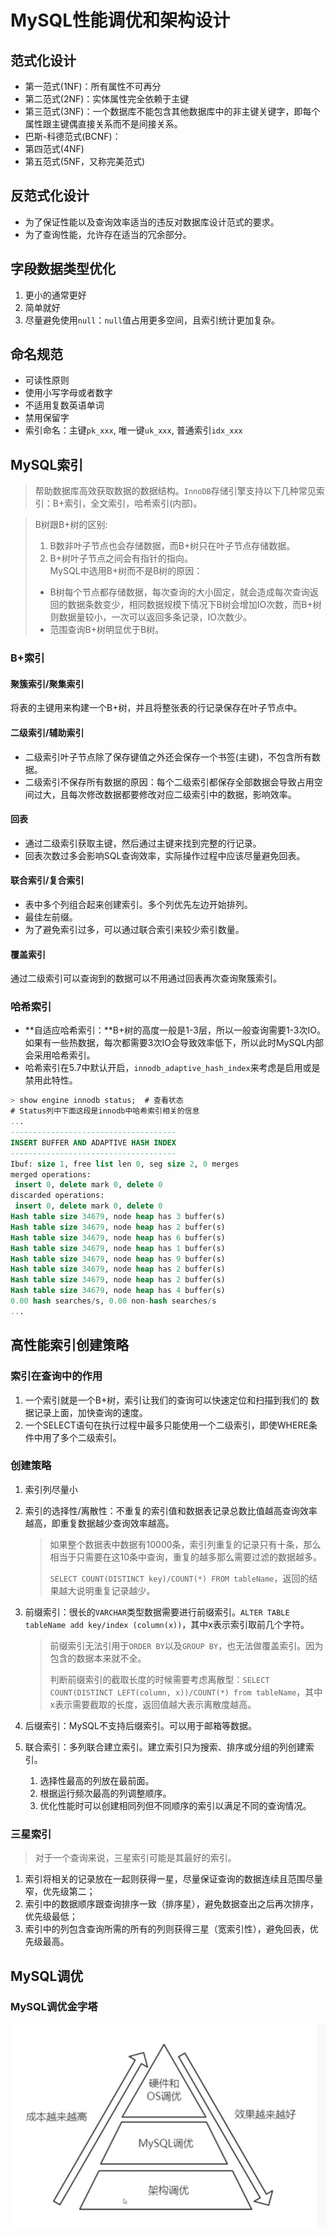 # MySQL性能调优和架构设计

## 范式化设计
- 第一范式(1NF)：所有属性不可再分
- 第二范式(2NF)：实体属性完全依赖于主键
- 第三范式(3NF)：一个数据库不能包含其他数据库中的非主键关键字，即每个属性跟主键偶直接关系而不是间接关系。
- 巴斯-科德范式(BCNF)：
- 第四范式(4NF)
- 第五范式(5NF，又称完美范式)

## 反范式化设计
- 为了保证性能以及查询效率适当的违反对数据库设计范式的要求。
- 为了查询性能，允许存在适当的冗余部分。

## 字段数据类型优化
1. 更小的通常更好
2. 简单就好
3. 尽量避免使用`null`：`null`值占用更多空间，且索引统计更加复杂。

## 命名规范
- 可读性原则
- 使用小写字母或者数字
- 不适用复数英语单词
- 禁用保留字
- 索引命名：主键`pk_xxx`, 唯一键`uk_xxx`, 普通索引`idx_xxx`

## MySQL索引
> 帮助数据库高效获取数据的数据结构。`InnoDB`存储引擎支持以下几种常见索引：B+索引，全文索引，哈希索引(内部)。

> B树跟B+树的区别:    
> 1. B数非叶子节点也会存储数据，而B+树只在叶子节点存储数据。  
> 2. B+树叶子节点之间会有指针的指向。       
> MySQL中选用B+树而不是B树的原因：      
> - B树每个节点都存储数据，每次查询的大小固定，就会造成每次查询返回的数据条数变少，相同数据规模下情况下B树会增加IO次数，而B+树则数据量较小，一次可以返回多条记录，IO次数少。
> - 范围查询B+树明显优于B树。

### B+索引

#### 聚簇索引/聚集索引
将表的主键用来构建一个B+树，并且将整张表的行记录保存在叶子节点中。

#### 二级索引/辅助索引
- 二级索引叶子节点除了保存键值之外还会保存一个书签(主键)，不包含所有数据。    
- 二级索引不保存所有数据的原因：每个二级索引都保存全部数据会导致占用空间过大，且每次修改数据都要修改对应二级索引中的数据，影响效率。    

#### 回表
- 通过二级索引获取主键，然后通过主键来找到完整的行记录。       
- 回表次数过多会影响SQL查询效率，实际操作过程中应该尽量避免回表。     

#### 联合索引/复合索引
- 表中多个列组合起来创建索引。多个列优先左边开始排列。   
- 最佳左前缀。    
- 为了避免索引过多，可以通过联合索引来较少索引数量。       

#### 覆盖索引    
通过二级索引可以查询到的数据可以不用通过回表再次查询聚簇索引。    

### 哈希索引

- **自适应哈希索引：**B+树的高度一般是1-3层，所以一般查询需要1-3次IO。如果有一些热数据，每次都需要3次IO会导致效率低下，所以此时MySQL内部会采用哈希索引。 
- 哈希索引在5.7中默认开启，`innodb_adaptive_hash_index`来考虑是启用或是禁用此特性。 



```sql
> show engine innodb status;  # 查看状态
# Status列中下面这段是innodb中哈希索引相关的信息
...
-------------------------------------
INSERT BUFFER AND ADAPTIVE HASH INDEX
-------------------------------------
Ibuf: size 1, free list len 0, seg size 2, 0 merges
merged operations:
 insert 0, delete mark 0, delete 0
discarded operations:
 insert 0, delete mark 0, delete 0
Hash table size 34679, node heap has 3 buffer(s)
Hash table size 34679, node heap has 2 buffer(s)
Hash table size 34679, node heap has 6 buffer(s)
Hash table size 34679, node heap has 1 buffer(s)
Hash table size 34679, node heap has 9 buffer(s)
Hash table size 34679, node heap has 2 buffer(s)
Hash table size 34679, node heap has 2 buffer(s)
Hash table size 34679, node heap has 4 buffer(s)
0.00 hash searches/s, 0.00 non-hash searches/s
...
```

## 高性能索引创建策略

### 索引在查询中的作用

1. 一个索引就是一个B+树，索引让我们的查询可以快速定位和扫描到我们的 数据记录上面，加快查询的速度。 
2. 一个SELECT语句在执行过程中最多只能使用一个二级索引，即使WHERE条件中用了多个二级索引。 

### 创建策略

1. 索引列尽量小

2. 索引的选择性/离散性：不重复的索引值和数据表记录总数比值越高查询效率越高，即重复数据越少查询效率越高。 

   > 如果整个数据表中数据有10000条，索引列重复的记录只有十条，那么相当于只需要在这10条中查询，重复的越多那么需要过滤的数据越多。   
   >
   > `SELECT COUNT(DISTINCT key)/COUNT(*) FROM tableName`，返回的结果越大说明重复记录越少。  

3. 前缀索引：很长的`VARCHAR`类型数据需要进行前缀索引。`ALTER TABLE tableName add key/index (column(x))`，其中x表示索引取前几个字符。

   > 前缀索引无法引用于`ORDER BY`以及`GROUP BY`，也无法做覆盖索引。因为包含的数据本来就不全。
   >
   > 判断前缀索引的截取长度的时候需要考虑离散型：`SELECT COUNT(DISTINCT LEFT(column, x))/COUNT(*) from tableName`，其中x表示需要截取的长度，返回值越大表示离散度越高。 

4. 后缀索引：MySQL不支持后缀索引。可以用于邮箱等数据。  

5. 联合索引：多列联合建立索引。建立索引只为搜索、排序或分组的列创建索引。 

   1. 选择性最高的列放在最前面。  
   2. 根据运行频次最高的列调整顺序。
   3. 优化性能时可以创建相同列但不同顺序的索引以满足不同的查询情况。 

### 三星索引

> 对于一个查询来说，三星索引可能是其最好的索引。

1. 索引将相关的记录放在一起则获得一星，尽量保证查询的数据连续且范围尽量窄，优先级第二；
2. 索引中的数据顺序跟查询排序一致（排序星），避免数据查出之后再次排序，优先级最低；
3. 索引中的列包含查询所需的所有的列则获得三星（宽索引性），避免回表，优先级最高。



## MySQL调优

### MySQL调优金字塔

![image-20230703235227563](images\MySQL调优金字塔.png)







